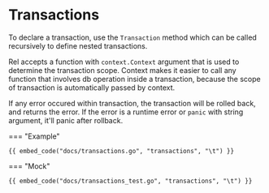 # Transactions

To declare a transaction, use the `Transaction` method which can be called recursively to define nested transactions.

Rel accepts a function with `context.Context` argument that is used to determine the transaction scope.
Context makes it easier to call any function that involves db operation inside a transaction, because the scope of transaction is automatically passed by context.

If any error occured within transaction, the transaction will be rolled back, and returns the error.
If the error is a runtime error or `panic` with string argument, it'll panic after rollback.

=== "Example"

    {{ embed_code("docs/transactions.go", "transactions", "\t") }}

=== "Mock"

    {{ embed_code("docs/transactions_test.go", "transactions", "\t") }}
